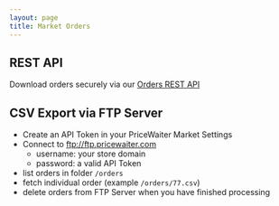 ```yaml
---
layout: page
title: Market Orders
---
```


## REST API

Download orders securely via our <a href="/market/order_api.html">Orders REST API</a>

## CSV Export via FTP Server

* Create an API Token in your PriceWaiter Market Settings
* Connect to ftp://ftp.pricewaiter.com
  * username: your store domain
  * password: a valid API Token
* list orders in folder `/orders`
* fetch individual order (example `/orders/77.csv`)
* delete orders from FTP Server when you have finished processing
